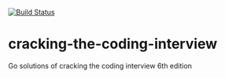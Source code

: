 [![Build Status](https://travis-ci.org/motomux/cracking-the-coding-interview.svg?branch=master)](https://travis-ci.org/motomux/cracking-the-coding-interview)

# cracking-the-coding-interview
Go solutions of cracking the coding interview 6th edition

